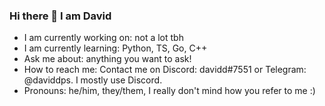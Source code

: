 ### Hi there 👋 I am David

- I am currently working on: not a lot tbh
- I am currently learning: Python, TS, Go, C++
- Ask me about: anything you want to ask!
- How to reach me: Contact me on Discord: davidd#7551 or Telegram: @daviddps. I mostly use Discord.
- Pronouns: he/him, they/them, I really don't mind how you refer to me :)

<!--
**dps910/dps910** is a ✨ _special_ ✨ repository because its `README.md` (this file) appears on your GitHub profile.

Here are some ideas to get you started:

- 🔭 I’m currently working on ...
- 🌱 I’m currently learning ...
- 👯 I’m looking to collaborate on ...
- 🤔 I’m looking for help with ...
- 💬 Ask me about ...
- 📫 How to reach me: ...
- 😄 Pronouns: ...
- ⚡ Fun fact: ...
-->
